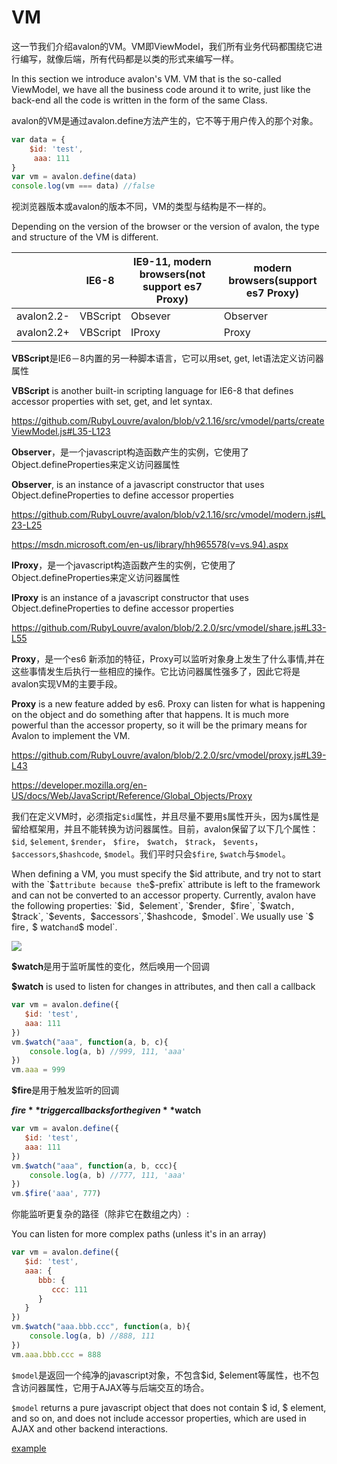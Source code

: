 # VM

这一节我们介绍avalon的VM。VM即ViewModel，我们所有业务代码都围绕它进行编写，就像后端，所有代码都是以类的形式来编写一样。

In this section we introduce avalon's VM. VM that is the so-called ViewModel, we have all the business code around it to write, just like the back-end all the code is written in the form of the same Class.

avalon的VM是通过avalon.define方法产生的，它不等于用户传入的那个对象。

```javascript
var data = {
    $id: 'test',
     aaa: 111
}
var vm = avalon.define(data)
console.log(vm === data) //false
```

视浏览器版本或avalon的版本不同，VM的类型与结构是不一样的。


Depending on the version of the browser or the version of avalon, the type and structure of the VM is different.

| &nbsp;     | IE6-8    | IE9-11, modern browsers(not support es7 Proxy) | modern browsers(support es7 Proxy) |
|------------|----------|------------------------------------------------|------------------------------------|
| avalon2.2- | VBScript | Obsever                                        | Observer                           |
| avalon2.2+ | VBScript | IProxy                                         | Proxy                              |



**VBScript**是IE6－8内置的另一种脚本语言，它可以用set, get, let语法定义访问器属性

**VBScript** is another built-in scripting language for IE6-8 that defines accessor properties with set, get, and let syntax.

https://github.com/RubyLouvre/avalon/blob/v2.1.16/src/vmodel/parts/createViewModel.js#L35-L123

**Observer**，是一个javascript构造函数产生的实例，它使用了Object.defineProperties来定义访问器属性

**Observer**, is an instance of a javascript constructor that uses Object.defineProperties to define accessor properties

https://github.com/RubyLouvre/avalon/blob/v2.1.16/src/vmodel/modern.js#L23-L25

https://msdn.microsoft.com/en-us/library/hh965578(v=vs.94).aspx


**IProxy**，是一个javascript构造函数产生的实例，它使用了Object.defineProperties来定义访问器属性

**IProxy** is an instance of a javascript constructor that uses Object.defineProperties to define accessor properties

https://github.com/RubyLouvre/avalon/blob/2.2.0/src/vmodel/share.js#L33-L55


**Proxy**，是一个es6 新添加的特征，Proxy可以监听对象身上发生了什么事情,并在这些事情发生后执行一些相应的操作。它比访问器属性强多了，因此它将是avalon实现VM的主要手段。

**Proxy** is a new feature added by es6. Proxy can listen for what is happening on the object and do something after that happens. It is much more powerful than the accessor property, so it will be the primary means for Avalon to implement the VM.

https://github.com/RubyLouvre/avalon/blob/2.2.0/src/vmodel/proxy.js#L39-L43

https://developer.mozilla.org/en-US/docs/Web/JavaScript/Reference/Global_Objects/Proxy

我们在定义VM时，必须指定`$id`属性，并且尽量不要用`$`属性开头，因为`$`属性是留给框架用，并且不能转换为访问器属性。目前，avalon保留了以下几个属性：`$id`,  `$element`,  `$render`， `$fire`， `$watch`， `$track`， `$events`，`$accessors`,`$hashcode`, `$model`。我们平时只会`$fire`, `$watch`与`$model`。

When defining a VM, you must specify the $id attribute, and try not to start with the `$` attribute because the `$-prefix` attribute is left to the framework and can not be converted to an accessor property. Currently, avalon have the following properties: `$id`, `$element`, `$render`, `$fire`, `$watch`, `$track`, `$events`, `$accessors`,`$hashcode`, `$model`. We usually use  `$ fire`,` $ watch` and `$ model`.

![](./lesson03.png)

**$watch**是用于监听属性的变化，然后唤用一个回调

**$watch** is used to listen for changes in attributes, and then call a callback

```javascript
var vm = avalon.define({
   $id: 'test',
   aaa: 111
})
vm.$watch("aaa", function(a, b, c){
    console.log(a, b) //999, 111, 'aaa'
})
vm.aaa = 999
```

**$fire**是用于触发监听的回调

**$fire** trigger callbacks for the given **$watch**

```javascript
var vm = avalon.define({
   $id: 'test',
   aaa: 111
})
vm.$watch("aaa", function(a, b, ccc){
    console.log(a, b) //777, 111, 'aaa'
})
vm.$fire('aaa', 777)  
```

你能监听更复杂的路径（除非它在数组之内）:

You can listen for more complex paths (unless it's in an array)

```javascript
var vm = avalon.define({
   $id: 'test',
   aaa: {
      bbb: {
         ccc: 111
      }
   }
})
vm.$watch("aaa.bbb.ccc", function(a, b){
    console.log(a, b) //888, 111
})
vm.aaa.bbb.ccc = 888
```
 
`$model`是返回一个纯净的javascript对象，不包含$id, $element等属性，也不包含访问器属性，它用于AJAX等与后端交互的场合。


`$model` returns a pure javascript object that does not contain $ id, $ element, and so on, and does not include accessor properties, which are used in AJAX and other backend interactions.

[example](./lesson03.html)
